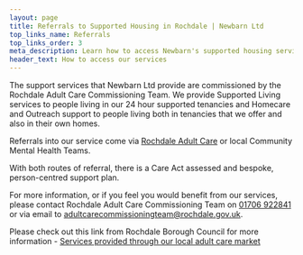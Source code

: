 ```yaml
---
layout: page
title: Referrals to Supported Housing in Rochdale | Newbarn Ltd
top_links_name: Referrals
top_links_order: 3
meta_description: Learn how to access Newbarn's supported housing services in Rochdale through referrals from Rochdale Adult Care or Community Mental Health Teams in Greater Manchester.
header_text: How to access our services
---
```


The support services that Newbarn Ltd provide are commissioned by the Rochdale Adult Care Commissioning Team. We provide Supported Living services to people living in our 24 hour supported tenancies and Homecare and Outreach support to people living both in tenancies that we offer and also in their own homes.

Referrals into our service come via [Rochdale Adult Care] or local Community Mental Health Teams.

With both routes of referral, there is a Care Act assessed and bespoke, person-centred support plan.

For more information, or if you feel you would benefit from our services, please contact Rochdale Adult Care Commissioning Team on [01706 922841] or via email to [adultcarecommissioningteam@rochdale.gov.uk].

Please check out this link from Rochdale Borough Council for more information - [Services provided through our local adult care market]

[01706 922841]: tel:01706922841
[adultcarecommissioningteam@rochdale.gov.uk]: mailto:adultcarecommissioningteam@rochdale.gov.uk
[Rochdale Adult Care]: https://www.rochdale.gov.uk/adult-social-care
[Services provided through our local adult care market]: https://www.rochdale.gov.uk/commissioning-health-social-care-services/services-provided-local-adult-care-market
